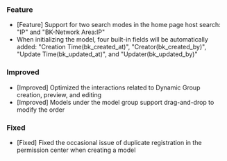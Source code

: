 ### Feature

- [Feature] Support for two search modes in the home page host search: "IP" and "BK-Network Area:IP"
- When initializing the model, four built-in fields will be automatically added: "Creation Time(bk_created_at)", "Creator(bk_created_by)", "Update Time(bk_updated_at)", and "Updater(bk_updated_by)"



### Improved

- [Improved] Optimized the interactions related to Dynamic Group creation, preview, and editing
- [Improved] Models under the model group support drag-and-drop to modify the order



### Fixed

- [Fixed] Fixed the occasional issue of duplicate registration in the permission center when creating a model
